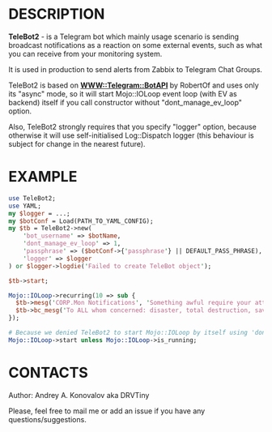 # DESCRIPTION

**TeleBot2** - is a Telegram bot which mainly usage scenario is sending broadcast notifications as a reaction on some external events, such as what you can receive from your monitoring system.

It is used in production to send alerts from Zabbix to Telegram Chat Groups.

TeleBot2 is based on **[WWW::Telegram::BotAPI](https://github.com/Robertof/perl-www-telegram-botapi)** by RobertOf and uses only its "async" mode, so it will 
start Mojo::IOLoop event loop (with EV as backend) itself if you call constructor without "dont_manage_ev_loop" option.

Also, TeleBot2 strongly requires that you specify "logger" option, because otherwise it will use self-initialised Log::Dispatch logger 
(this behaviour is subject for change in the nearest future).

# EXAMPLE

```perl
use TeleBot2;
use YAML;
my $logger = ...;
my $botConf = Load(PATH_TO_YAML_CONFIG);
my $tb = TeleBot2->new(
    'bot_username' => $botName,
    'dont_manage_ev_loop' => 1,
    'passphrase' => ($botConf->{'passphrase'} || DEFAULT_PASS_PHRASE),
    'logger' => $logger
) or $logger->logdie('Failed to create TeleBot object');

$tb->start;

Mojo::IOLoop->recurring(10 => sub {
  $tb->mesg('CORP.Mon Notifications', 'Something awful require your attention');
  $tb->bc_mesg('To ALL whom concerned: disaster, total destruction, save our souls!');
});

# Because we denied TeleBot2 to start Mojo::IOLoop by itself using 'dont_manage_ev_loop' option:
Mojo::IOLoop->start unless Mojo::IOLoop->is_running;
```

# CONTACTS

Author: Andrey A. Konovalov aka DRVTiny <drvtiny AT google mail DOT com>

Please, feel free to mail me or add an issue if you have any questions/suggestions.

